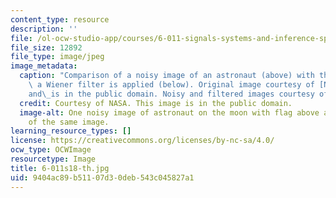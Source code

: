 ```yaml
---
content_type: resource
description: ''
file: /ol-ocw-studio-app/courses/6-011-signals-systems-and-inference-spring-2018/9404ac89b51107d30deb543c045827a1_6-011s18-th.jpg
file_size: 12892
file_type: image/jpeg
image_metadata:
  caption: "Comparison of a noisy image of an astronaut (above) with the image after\
    \ a Wiener filter is applied (below). Original image courtesy of [NASA](https://www.flickr.com/photos/nasacommons/9460192744/in/album-72157634974031758/)\_\
    and\_is in the public domain. Noisy and filtered images courtesy of OCW."
  credit: Courtesy of NASA. This image is in the public domain.
  image-alt: One noisy image of astronaut on the moon with flag above a fixed version
    of the same image.
learning_resource_types: []
license: https://creativecommons.org/licenses/by-nc-sa/4.0/
ocw_type: OCWImage
resourcetype: Image
title: 6-011s18-th.jpg
uid: 9404ac89-b511-07d3-0deb-543c045827a1
---
```

